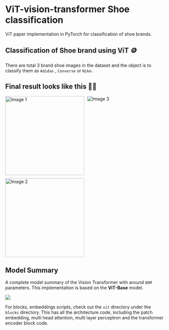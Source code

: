 # ViT-vision-transformer Shoe classification

ViT paper implementation in PyTorch for classification of shoe brands.

## Classification of Shoe brand using ViT 🪙

There are total 3 brand shoe images in the dataset and the object is to classify them as `Adidas` , `Converse` or `Nike`.

## Final result looks like this 🧑‍🍳

<div style="display: flex;">
    <div style="display: flex; flex-direction: column;">
        <img src="https://github.com/d1pankarmedhi/ViT-vision-transformer/assets/136924835/e8de7c64-3547-4698-a3fa-1391991a5f8b" width=250 alt="Image 1" style="margin-bottom: 10px;">
        <img src="https://github.com/d1pankarmedhi/ViT-vision-transformer/assets/136924835/4a95bb01-5207-43a8-ac82-8fe55ad15f25" width=250 alt="Image 2">
    </div>
    <div style="margin-left: 10px;">
        <img src="https://github.com/d1pankarmedhi/ViT-vision-transformer/assets/136924835/bff5e439-9655-4831-b3e5-19d6c0dcb52a" alt="Image 3">
    </div>
</div>

## Model Summary

A complete model summary of the Vision Transformer with around `86M` parameters. This implementation is based on the **ViT-Base** model.

<div>
<img src="https://github.com/d1pankarmedhi/ViT-vision-transformer/assets/136924835/21dde5ed-e9db-46de-9ec5-101854ed24d9">
</div>

For blocks, embeddings scripts, check out the `vit` directory under the `blocks` directory. This has all the architecture code, including the patch embedding, multi head attention, multi layer perceptron and the transformer encoder block code.
